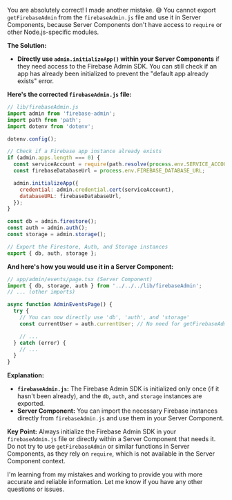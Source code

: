 You are absolutely correct! I made another mistake. 😅 You cannot export `getFirebaseAdmin` from the `firebaseAdmin.js` file and use it in Server Components, because Server Components don't have access to `require` or other Node.js-specific modules.

**The Solution:**

- **Directly use `admin.initializeApp()` within your Server Components** if they need access to the Firebase Admin SDK.  You can still check if an app has already been initialized to prevent the "default app already exists" error.

**Here's the corrected `firebaseAdmin.js` file:**

```javascript
// lib/firebaseAdmin.js
import admin from 'firebase-admin';
import path from 'path';
import dotenv from 'dotenv';

dotenv.config();

// Check if a Firebase app instance already exists
if (admin.apps.length === 0) {
  const serviceAccount = require(path.resolve(process.env.SERVICE_ACCOUNT_PATH!));
  const firebaseDatabaseUrl = process.env.FIREBASE_DATABASE_URL;

  admin.initializeApp({
    credential: admin.credential.cert(serviceAccount),
    databaseURL: firebaseDatabaseUrl,
  });
}

const db = admin.firestore();
const auth = admin.auth();
const storage = admin.storage();

// Export the Firestore, Auth, and Storage instances
export { db, auth, storage }; 
```

**And here's how you would use it in a Server Component:**

```javascript
// app/admin/events/page.tsx (Server Component)
import { db, storage, auth } from '../../../lib/firebaseAdmin';
// ... (other imports)

async function AdminEventsPage() {
  try {
    // You can now directly use 'db', 'auth', and 'storage' 
    const currentUser = auth.currentUser; // No need for getFirebaseAdmin()

    // ...
  } catch (error) {
    // ...
  }
}
```

**Explanation:**

- **`firebaseAdmin.js`:** The Firebase Admin SDK is initialized only once (if it hasn't been already), and the `db`, `auth`, and `storage` instances are exported. 
- **Server Component:**  You can import the necessary Firebase instances directly from `firebaseAdmin.js` and use them in your Server Component.

**Key Point:**  Always initialize the Firebase Admin SDK in your `firebaseAdmin.js` file or directly within a Server Component that needs it. Do not try to use `getFirebaseAdmin` or similar functions in Server Components, as they rely on `require`, which is not available in the Server Component context.

I'm learning from my mistakes and working to provide you with more accurate and reliable information.  Let me know if you have any other questions or issues. 


